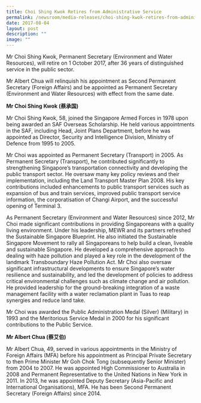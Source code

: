```yaml
---
title: Choi Shing Kwok Retires from Administrative Service
permalink: /newsroom/media-releases/choi-shing-kwok-retires-from-administrative-service/
date: 2017-08-04
layout: post
description: ""
image: ""
---
```

Mr Choi Shing Kwok, Permanent Secretary (Environment and Water Resources), will retire on 1 October 2017, after 36 years of distinguished service in the public sector.  
  
Mr Albert Chua will relinquish his appointment as Second Permanent Secretary (Foreign Affairs) and be appointed as Permanent Secretary (Environment and Water Resources) with effect from the same date.  
  
**Mr Choi Shing Kwok (蔡承国)**  
  
Mr Choi Shing Kwok, 58, joined the Singapore Armed Forces in 1978 upon being awarded an SAF Overseas Scholarship. He held various appointments in the SAF, including Head, Joint Plans Department, before he was appointed as Director, Security and Intelligence Division, Ministry of Defence from 1995 to 2005.  
  
Mr Choi was appointed as Permanent Secretary (Transport) in 2005. As Permanent Secretary (Transport), he contributed significantly to strengthening Singapore’s transportation connectivity and developing the public transport sector. He oversaw many key policy reviews and their implementation, including the Land Transport Master Plan 2008. His key contributions included enhancements to public transport services such as expansion of bus and train services, improved public transport service information, the corporatisation of Changi Airport, and the successful opening of Terminal 3.  
  
As Permanent Secretary (Environment and Water Resources) since 2012, Mr Choi made significant contributions in providing Singaporeans with a quality living environment. Under his leadership, MEWR and its partners refreshed the Sustainable Singapore Blueprint. He also initiated the Sustainable Singapore Movement to rally all Singaporeans to help build a clean, liveable and sustainable Singapore. He developed a comprehensive approach to dealing with haze pollution and played a key role in the development of the landmark Transboundary Haze Pollution Act. Mr Choi also oversaw significant infrastructural developments to ensure Singapore’s water resilience and sustainability, and led the development of policies to address critical environmental challenges such as climate change and air pollution. He provided leadership for the ground-breaking integration of a waste management facility with a water reclamation plant in Tuas to reap synergies and reduce land take.  
  
Mr Choi was awarded the Public Administration Medal (Silver) (Military) in 1993 and the Meritorious Service Medal in 2000 for his significant contributions to the Public Service.  
  
**Mr Albert Chua (蔡艾伯)**

Mr Albert Chua, 49, served in various appointments in the Ministry of Foreign Affairs (MFA) before his appointment as Principal Private Secretary to then Prime Minister Mr Goh Chok Tong (subsequently Senior Minister) from 2004 to 2007. He was appointed High Commissioner to Australia in 2008 and Permanent Representative to the United Nations in New York in 2011. In 2013, he was appointed Deputy Secretary (Asia-Pacific and International Organisations), MFA. He has been Second Permanent Secretary (Foreign Affairs) since 2014.
